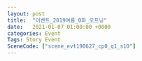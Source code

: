 ```yaml
---
layout: post
title:  "이벤트_2019여름_0화_오프닝"
date:   2021-01-07 01:00:00 +0000
categories: Event
Tags: Story Event
SceneCode: ["scene_evt190627_cp0_q1_s10"]
---
```

